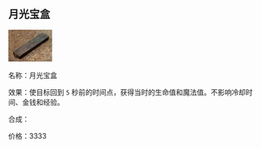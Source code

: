## 月光宝盒



![](src/icon/moonlight_treasure_box.png)

名称：月光宝盒

效果：使目标回到 `5` 秒前的时间点，获得当时的生命值和魔法值。不影响冷却时间、金钱和经验。

合成：

价格：3333

